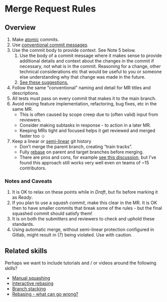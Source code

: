 # Merge Request Rules

## Overview

1. Make [atomic](https://www.aleksandrhovhannisyan.com/blog/atomic-git-commits/) commits.
2. Use [conventional commit messages](https://www.conventionalcommits.org/en/v1.0.0/).
3. Use the commit body to provide context. See Note 5 below.
   1. Use the body of a commit message where it makes sense to provide additional details and context about the changes in the commit if necessary, not what is in the commit. Reasoning for a change, other technical considerations etc that would be useful to you or someone else understanding why that change was made in the future.
   2. [See these suggestions.](https://tbaggery.com/2008/04/19/a-note-about-git-commit-messages.html)
4. Follow the same “conventional” naming and detail for MR titles and descriptions.
5. All tests must pass on every commit that makes it to the main branch.
6. Avoid mixing feature implementation, refactoring, bug fixes, etc in the same MR.
   - This is often caused by scope creep due to (often valid) input from reviewers.
   - Consider making subtasks in response - to action in a later MR.
   - Keeping MRs tight and focused helps it get reviewed and merged faster too ☺️
7. Keep a linear or [semi-linear](https://dev.to/akorda/semi-linear-git-history-1191) git history
   - Don’t merge the parent branch, creating “train tracks”.
   - Fully [rebase](https://www.atlassian.com/git/tutorials/rewriting-history/git-rebase) on parent and target branches before merging.
   - There are pros and cons, for example [see this discussion](https://stackoverflow.com/questions/20348629/what-are-the-advantages-of-keeping-linear-history-in-git), but I’ve found this approach still works very well even on teams of ~15 contributors.

### Notes and Caveats

1. It is OK to relax on these points while in _Draft_, but fix before marking it as _Ready_.
2. If you plan to use a _squash commit_, make this clear in the MR. It is OK then to have smaller commits that break some of the rules - but the final squashed commit should satisfy them!
3. It is on both the submitters and reviewers to check and uphold these standards.
4. Using automatic merge, without semi-linear protection configured in Gitlab, might result in (7) being violated. Use with caution.

## Related skills

Perhaps we want to include tutorials and / or videos around the following skills?

- [Manual squashing](https://stackoverflow.com/a/5201642)
- [Interactive rebasing](https://git-scm.com/book/en/v2/Git-Tools-Rewriting-History)
- [Branch stacking](https://graphite.dev/)
- [Rebasing - what can go wrong?](https://jvns.ca/blog/2023/11/06/rebasing-what-can-go-wrong-/)
